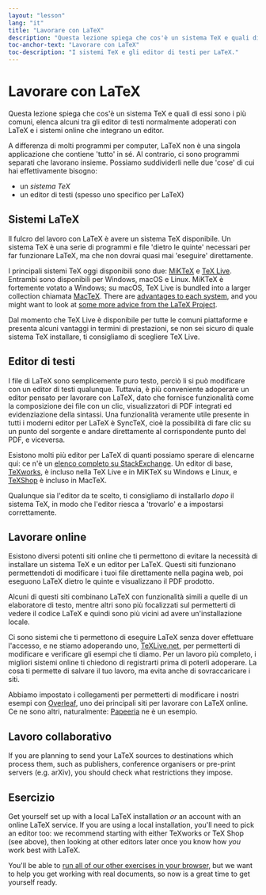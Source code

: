 ```yaml
---
layout: "lesson"
lang: "it"
title: "Lavorare con LaTeX"
description: "Questa lezione spiega che cos'è un sistema TeX e quali di essi sono i più comuni, elenca alcuni tra gli editor di testi normalmente adoperati con LaTeX e i sistemi online che integrano un editor."
toc-anchor-text: "Lavorare con LaTeX"
toc-description: "I sistemi TeX e gli editor di testi per LaTeX."
---
```


# Lavorare con LaTeX

<span
  class="summary">Questa lezione spiega che cos'è un sistema TeX e quali di essi sono i più comuni, elenca alcuni tra gli editor di testi normalmente adoperati con LaTeX e i sistemi online che integrano un editor.</span>

A differenza di molti programmi per computer, LaTeX non è una singola applicazione 
che contiene 'tutto' in sé. Al contrario, ci sono programmi separati che lavorano 
insieme. Possiamo suddividerli nelle due 'cose' di cui hai effettivamente bisogno:

- un _sistema TeX_
- un editor di testi (spesso uno specifico per LaTeX)

## Sistemi LaTeX

Il fulcro del lavoro con LaTeX è avere un sistema TeX disponibile. Un sistema TeX è una
serie di programmi e file 'dietro le quinte' necessari per far funzionare LaTeX, ma che
non dovrai quasi mai 'eseguire' direttamente.

I principali sistemi TeX oggi disponibili sono due:
[MiKTeX](https://miktex.org/) e [TeX Live](https://tug.org/texlive). Entrambi
sono disponibili per Windows, macOS e Linux.
MiKTeX è fortemente votato a Windows;
su macOS, TeX Live is bundled into a larger collection chiamata [MacTeX](http://www.tug.org/mactex/).
There are [advantages to each
system](https://tex.stackexchange.com/questions/20036), and you might want to
look at [some more advice from the LaTeX
Project](https://www.latex-project.org/get/).

Dal momento che TeX Live è disponibile per tutte le comuni piattaforme e presenta 
alcuni vantaggi in termini di prestazioni, se non sei sicuro di quale sistema TeX
installare, ti consigliamo di scegliere TeX Live.

## Editor di testi

I file di LaTeX sono semplicemente puro testo, perciò li si può modificare con un 
editor di testi qualunque.
Tuttavia, è più conveniente adoperare un editor pensato per lavorare con LaTeX,
dato che fornisce funzionalità come la composizione dei file con un clic, 
visualizzatori di PDF integrati ed evidenziazione della sintassi.
Una funzionalità veramente utile presente in tutti i moderni editor per LaTeX
è SyncTeX, cioè la possibilità di fare clic su un punto del sorgente e andare 
direttamente al corrispondente punto del PDF, e viceversa.

Esistono molti più editor per LaTeX di quanti possiamo sperare di elencarne qui:
ce n'è un [elenco completo su
StackExchange](https://tex.stackexchange.com/questions/339/latex-editors-ides).
Un editor di base, [TeXworks](https://tug.org/texworks), è incluso nella TeX Live
e in MiKTeX su Windows e Linux, e [TeXShop](https://pages.uoregon.edu/koch/texshop/)
è incluso in MacTeX.

<p 
  class="hint">Qualunque sia l'editor da te scelto, ti consigliamo di installarlo <i>dopo</i> il sistema TeX, in modo che l'editor riesca a 'trovarlo' e a impostarsi correttamente.</p>

## Lavorare online

Esistono diversi potenti siti online che ti permettono di evitare 
la necessità di installare un sistema TeX e un editor per LaTeX. 
Questi siti funzionano permettendoti di modificare i tuoi file 
direttamente nella pagina web, poi eseguono LaTeX dietro le quinte 
e visualizzano il PDF prodotto.

Alcuni di questi siti combinano LaTeX con funzionalità simili a 
quelle di un elaboratore di testo, mentre altri sono più focalizzati 
sul permetterti di vedere il codice LaTeX e quindi sono più vicini 
ad avere un'installazione locale.

Ci sono sistemi che ti permettono di eseguire LaTeX senza 
dover effettuare l'accesso, e ne stiamo adoperando uno,
[TeXLive.net](https://texlive.net), per permetterti di
modificare e verificare gli esempi che ti diamo. 
Per un lavoro più completo, i migliori sistemi online 
ti chiedono di registrarti prima di poterli adoperare.
La cosa ti permette di salvare il tuo lavoro, ma evita 
anche di sovraccaricare i siti.

Abbiamo impostato i collegamenti per permetterti di modificare
i nostri esempi con [Overleaf](https://www.overleaf.com), uno dei
principali siti per lavorare con LaTeX online. 
Ce ne sono altri, naturalmente:
[Papeeria](https://papeeria.com/) ne è un esempio.

## Lavoro collaborativo

If you are planning to send your LaTeX sources to destinations which process
them, such as publishers, conference organisers or pre-print servers
(e.g. arXiv), you should check what restrictions they impose.

## Esercizio

Get yourself set up with a local LaTeX installation _or_ an account with
an online LaTeX service. If you are using a local installation, you'll need
to pick an editor too: we recommend starting with either TeXworks or TeX Shop
(see above), then looking at other editors later once you know how _you_
work best with LaTeX.

You'll be able to [run all of our other exercises in your browser](help.md), but we want
to help you get working with real documents, so now is a great time to get
yourself ready.
